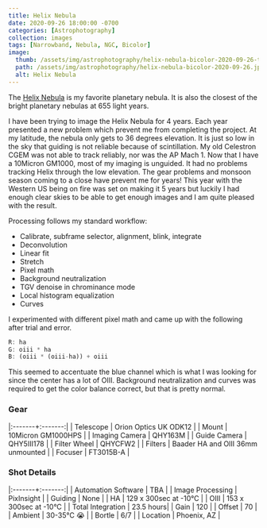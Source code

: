 ```yaml
---
title: Helix Nebula
date: 2020-09-26 18:00:00 -0700
categories: [Astrophotography]
collection: images
tags: [Narrowband, Nebula, NGC, Bicolor]
image:
  thumb: /assets/img/astrophotography/helix-nebula-bicolor-2020-09-26-teaser.jpg
  path: /assets/img/astrophotography/helix-nebula-bicolor-2020-09-26.jpg
  alt: Helix Nebula
---
```


The [Helix Nebula](https://en.wikipedia.org/wiki/Helix_Nebula) is my favorite planetary nebula. It is also the closest of the bright planetary nebulas at 655 light years.


I have been trying to image the Helix Nebula for 4 years. Each year presented a new problem which prevent me from completing the project. At my latitude, the nebula only gets to 36 degrees elevation. It is just so low in the sky that guiding is not reliable because of scintillation. My old Celestron CGEM was not able to track reliably, nor was the AP Mach 1. Now that I have a 10Micron GM1000, most of my imaging is unguided. It had no problems tracking Helix through the low elevation. The gear problems and monsoon season coming to a close have prevent me for years! This year with the Western US being on fire was set on making it 5 years but luckily I had enough clear skies to be able to get enough images and I am quite pleased with the result.

Processing follows my standard workflow:

*  Calibrate, subframe selector, alignment, blink, integrate
*  Deconvolution
*  Linear fit
*  Stretch
*  Pixel math
*  Background neutralization
*  TGV denoise in chrominance mode
*  Local histogram equalization
*  Curves

I experimented with different pixel math and came up with the following after trial and error.

```js
R: ha
G: oiii * ha
B: (oiii * (oiii-ha)) + oiii
```

This seemed to accentuate the blue channel which is what I was looking for since the center has a lot of OIII. Background neutralization and curves was required to get the color balance correct, but that is pretty normal.

### Gear

|:-------+:-------:|
| Telescope | Orion Optics UK ODK12 |
| Mount | 10Micron GM1000HPS |
| Imaging Camera | QHY163M |
| Guide Camera | QHY5III178 |
| Filter Wheel | QHYCFW2 |
| Filters | Baader HA and OIII 36mm unmounted |
| Focuser | FT3015B-A |

### Shot Details

|:-------+:-------:|
| Automation Software | TBA |
| Image Processing | PixInsight |
| Guiding | None |
| HA | 129 x 300sec at -10&deg;C |
| OIII | 153 x 300sec at -10&deg;C |
| Total Integration | 23.5 hours|
| Gain | 120 |
| Offset | 70 |
| Ambient | 30-35&deg;C :sob: |
| Bortle | 6/7 |
| Location | Phoenix, AZ |
